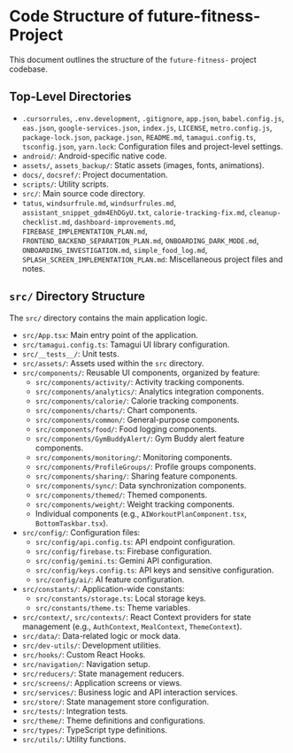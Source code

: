 # Code Structure of future-fitness- Project

This document outlines the structure of the `future-fitness-` project codebase.

## Top-Level Directories

*   `.cursorrules`, `.env.development`, `.gitignore`, `app.json`, `babel.config.js`, `eas.json`, `google-services.json`, `index.js`, `LICENSE`, `metro.config.js`, `package-lock.json`, `package.json`, `README.md`, `tamagui.config.ts`, `tsconfig.json`, `yarn.lock`: Configuration files and project-level settings.
*   `android/`: Android-specific native code.
*   `assets/`, `assets_backup/`: Static assets (images, fonts, animations).
*   `docs/`, `docsref/`: Project documentation.
*   `scripts/`: Utility scripts.
*   `src/`: Main source code directory.
*   `tatus`, `windsurfrule.md`, `windsurfrules.md`, `assistant_snippet_gdm4EhDGyU.txt`, `calorie-tracking-fix.md`, `cleanup-checklist.md`, `dashboard-improvements.md`, `FIREBASE_IMPLEMENTATION_PLAN.md`, `FRONTEND_BACKEND_SEPARATION_PLAN.md`, `ONBOARDING_DARK_MODE.md`, `ONBOARDING_INVESTIGATION.md`, `simple_food_log.md`, `SPLASH_SCREEN_IMPLEMENTATION_PLAN.md`: Miscellaneous project files and notes.

## `src/` Directory Structure

The `src/` directory contains the main application logic.

*   `src/App.tsx`: Main entry point of the application.
*   `src/tamagui.config.ts`: Tamagui UI library configuration.
*   `src/__tests__/`: Unit tests.
*   `src/assets/`: Assets used within the `src` directory.
*   `src/components/`: Reusable UI components, organized by feature:
    *   `src/components/activity/`: Activity tracking components.
    *   `src/components/analytics/`: Analytics integration components.
    *   `src/components/calorie/`: Calorie tracking components.
    *   `src/components/charts/`: Chart components.
    *   `src/components/common/`: General-purpose components.
    *   `src/components/food/`: Food logging components.
    *   `src/components/GymBuddyAlert/`: Gym Buddy alert feature components.
    *   `src/components/monitoring/`: Monitoring components.
    *   `src/components/ProfileGroups/`: Profile groups components.
    *   `src/components/sharing/`: Sharing feature components.
    *   `src/components/sync/`: Data synchronization components.
    *   `src/components/themed/`: Themed components.
    *   `src/components/weight/`: Weight tracking components.
    *   Individual components (e.g., `AIWorkoutPlanComponent.tsx`, `BottomTaskbar.tsx`).
*   `src/config/`: Configuration files:
    *   `src/config/api.config.ts`: API endpoint configuration.
    *   `src/config/firebase.ts`: Firebase configuration.
    *   `src/config/gemini.ts`: Gemini API configuration.
    *   `src/config/keys.config.ts`: API keys and sensitive configuration.
    *   `src/config/ai/`: AI feature configuration.
*   `src/constants/`: Application-wide constants:
    *   `src/constants/storage.ts`: Local storage keys.
    *   `src/constants/theme.ts`: Theme variables.
*   `src/context/`, `src/contexts/`: React Context providers for state management (e.g., `AuthContext`, `MealContext`, `ThemeContext`).
*   `src/data/`: Data-related logic or mock data.
*   `src/dev-utils/`: Development utilities.
*   `src/hooks/`: Custom React Hooks.
*   `src/navigation/`: Navigation setup.
*   `src/reducers/`: State management reducers.
*   `src/screens/`: Application screens or views.
*   `src/services/`: Business logic and API interaction services.
*   `src/store/`: State management store configuration.
*   `src/tests/`: Integration tests.
*   `src/theme/`: Theme definitions and configurations.
*   `src/types/`: TypeScript type definitions.
*   `src/utils/`: Utility functions.

